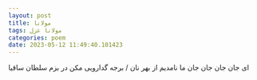 ```yaml
---
layout: post
title: مولانا
tags: مولانا غزل
categories: poem
date: 2023-05-12 11:49:40.101423
---
```


ای جان جان جان جان ما نامدیم از بهر نان / برجه گدارویی مکن در بزم سلطان ساقیا
